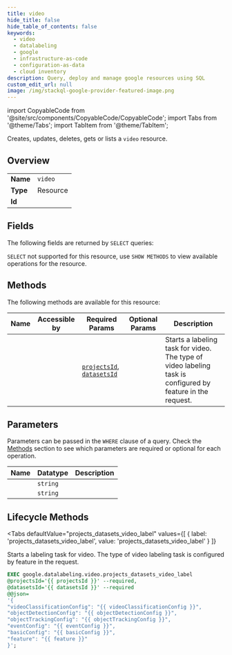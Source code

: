 ```yaml
--- 
title: video
hide_title: false
hide_table_of_contents: false
keywords:
  - video
  - datalabeling
  - google
  - infrastructure-as-code
  - configuration-as-data
  - cloud inventory
description: Query, deploy and manage google resources using SQL
custom_edit_url: null
image: /img/stackql-google-provider-featured-image.png
---
```


import CopyableCode from '@site/src/components/CopyableCode/CopyableCode';
import Tabs from '@theme/Tabs';
import TabItem from '@theme/TabItem';

Creates, updates, deletes, gets or lists a <code>video</code> resource.

## Overview
<table><tbody>
<tr><td><b>Name</b></td><td><code>video</code></td></tr>
<tr><td><b>Type</b></td><td>Resource</td></tr>
<tr><td><b>Id</b></td><td><CopyableCode code="google.datalabeling.video" /></td></tr>
</tbody></table>

## Fields

The following fields are returned by `SELECT` queries:

`SELECT` not supported for this resource, use `SHOW METHODS` to view available operations for the resource.


## Methods

The following methods are available for this resource:

<table>
<thead>
    <tr>
    <th>Name</th>
    <th>Accessible by</th>
    <th>Required Params</th>
    <th>Optional Params</th>
    <th>Description</th>
    </tr>
</thead>
<tbody>
<tr>
    <td><a href="#projects_datasets_video_label"><CopyableCode code="projects_datasets_video_label" /></a></td>
    <td><CopyableCode code="exec" /></td>
    <td><a href="#parameter-projectsId"><code>projectsId</code></a>, <a href="#parameter-datasetsId"><code>datasetsId</code></a></td>
    <td></td>
    <td>Starts a labeling task for video. The type of video labeling task is configured by feature in the request.</td>
</tr>
</tbody>
</table>

## Parameters

Parameters can be passed in the `WHERE` clause of a query. Check the [Methods](#methods) section to see which parameters are required or optional for each operation.

<table>
<thead>
    <tr>
    <th>Name</th>
    <th>Datatype</th>
    <th>Description</th>
    </tr>
</thead>
<tbody>
<tr id="parameter-datasetsId">
    <td><CopyableCode code="datasetsId" /></td>
    <td><code>string</code></td>
    <td></td>
</tr>
<tr id="parameter-projectsId">
    <td><CopyableCode code="projectsId" /></td>
    <td><code>string</code></td>
    <td></td>
</tr>
</tbody>
</table>

## Lifecycle Methods

<Tabs
    defaultValue="projects_datasets_video_label"
    values={[
        { label: 'projects_datasets_video_label', value: 'projects_datasets_video_label' }
    ]}
>
<TabItem value="projects_datasets_video_label">

Starts a labeling task for video. The type of video labeling task is configured by feature in the request.

```sql
EXEC google.datalabeling.video.projects_datasets_video_label 
@projectsId='{{ projectsId }}' --required, 
@datasetsId='{{ datasetsId }}' --required 
@@json=
'{
"videoClassificationConfig": "{{ videoClassificationConfig }}", 
"objectDetectionConfig": "{{ objectDetectionConfig }}", 
"objectTrackingConfig": "{{ objectTrackingConfig }}", 
"eventConfig": "{{ eventConfig }}", 
"basicConfig": "{{ basicConfig }}", 
"feature": "{{ feature }}"
}';
```
</TabItem>
</Tabs>
